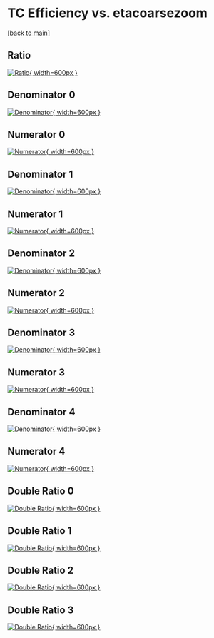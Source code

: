 # TC Efficiency vs. etacoarsezoom

[[back to main](./)]



## Ratio

[![Ratio](../mtv/var/TC_xtr_11_-1_eff_etacoarsezoom.png){ width=600px }](../mtv/var/TC_xtr_11_-1_eff_etacoarsezoom.pdf)

## Denominator 0

[![Denominator](../mtv/den/TC_xtr_11_-1_eff_etacoarsezoom_den0.png){ width=600px }](../mtv/den/TC_xtr_11_-1_eff_etacoarsezoom_den0.pdf)

## Numerator 0

[![Numerator](../mtv/num/TC_xtr_11_-1_eff_etacoarsezoom_num0.png){ width=600px }](../mtv/num/TC_xtr_11_-1_eff_etacoarsezoom_num0.pdf)

## Denominator 1

[![Denominator](../mtv/den/TC_xtr_11_-1_eff_etacoarsezoom_den1.png){ width=600px }](../mtv/den/TC_xtr_11_-1_eff_etacoarsezoom_den1.pdf)

## Numerator 1

[![Numerator](../mtv/num/TC_xtr_11_-1_eff_etacoarsezoom_num1.png){ width=600px }](../mtv/num/TC_xtr_11_-1_eff_etacoarsezoom_num1.pdf)

## Denominator 2

[![Denominator](../mtv/den/TC_xtr_11_-1_eff_etacoarsezoom_den2.png){ width=600px }](../mtv/den/TC_xtr_11_-1_eff_etacoarsezoom_den2.pdf)

## Numerator 2

[![Numerator](../mtv/num/TC_xtr_11_-1_eff_etacoarsezoom_num2.png){ width=600px }](../mtv/num/TC_xtr_11_-1_eff_etacoarsezoom_num2.pdf)

## Denominator 3

[![Denominator](../mtv/den/TC_xtr_11_-1_eff_etacoarsezoom_den3.png){ width=600px }](../mtv/den/TC_xtr_11_-1_eff_etacoarsezoom_den3.pdf)

## Numerator 3

[![Numerator](../mtv/num/TC_xtr_11_-1_eff_etacoarsezoom_num3.png){ width=600px }](../mtv/num/TC_xtr_11_-1_eff_etacoarsezoom_num3.pdf)

## Denominator 4

[![Denominator](../mtv/den/TC_xtr_11_-1_eff_etacoarsezoom_den4.png){ width=600px }](../mtv/den/TC_xtr_11_-1_eff_etacoarsezoom_den4.pdf)

## Numerator 4

[![Numerator](../mtv/num/TC_xtr_11_-1_eff_etacoarsezoom_num4.png){ width=600px }](../mtv/num/TC_xtr_11_-1_eff_etacoarsezoom_num4.pdf)

## Double Ratio 0

[![Double Ratio](../mtv/ratio/TC_xtr_11_-1_eff_etacoarsezoom_ratio0.png){ width=600px }](../mtv/ratio/TC_xtr_11_-1_eff_etacoarsezoom_ratio0.pdf)

## Double Ratio 1

[![Double Ratio](../mtv/ratio/TC_xtr_11_-1_eff_etacoarsezoom_ratio1.png){ width=600px }](../mtv/ratio/TC_xtr_11_-1_eff_etacoarsezoom_ratio1.pdf)

## Double Ratio 2

[![Double Ratio](../mtv/ratio/TC_xtr_11_-1_eff_etacoarsezoom_ratio2.png){ width=600px }](../mtv/ratio/TC_xtr_11_-1_eff_etacoarsezoom_ratio2.pdf)

## Double Ratio 3

[![Double Ratio](../mtv/ratio/TC_xtr_11_-1_eff_etacoarsezoom_ratio3.png){ width=600px }](../mtv/ratio/TC_xtr_11_-1_eff_etacoarsezoom_ratio3.pdf)

